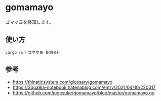 # gomamayo

ゴママヨを検知します。

## 使い方

```
cargo run ゴママヨ 長期金利
```

## 参考

- https://thinaticsystem.com/glossary/gomamayo
- https://3qua9la-notebook.hatenablog.com/entry/2021/04/10/220317
- https://github.com/jugesuke/gomamayo/blob/master/gomamayo.go
